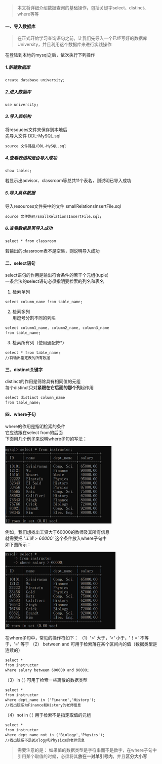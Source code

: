 > 本文将详细介绍数据查询的基础操作，包括关键字select、distinct、where等等

#### 一、导入数据库
> 在正式开始学习查询语句之前，让我们先导入一个已经写好的数据库University，并且利用这个数据库来进行实践操作  

在登陆到本地的mysql之后，依次执行下列操作
##### 1.新建数据库

```
create database university;
```

##### 2.进入数据库
```
use university;
```

##### 3.导入表结构
将resouces文件夹保存到本地后  
先导入文件 DDL-MySQL.sql
```
source 文件路径/DDL-MySQL.sql
```

##### 4.查看表结构是否导入成功
```
show tables;
```
若显示出advisor、classroom等总共11个表名，则说明已导入成功

##### 5.导入具体数据
导入resources文件夹中的文件 smallRelationsInsertFile.sql
```
source 文件路径/smallRelationsInsertFile.sql;
```
##### 6.查看数据是否导入成功
```
select * from classroom
```
若输出的classroom表不是空集，则说明导入成功  

#### 二、select语句
select语句的作用是输出符合条件的若干个元组(tuple)  
一条合法的select语句必须指明要检索的列名和表名 
1. 检索单列 
```
select column_name from table_name;
```
2. 检索多列  
用逗号分割不同的列名
```
select column1_name, column2_name, column3_name
from table_name;
```
3. 检索所有列（使用通配符*）
```
select * from table_name;
//将输出指定表的所有数据
```

#### 三、distinct关键字
distinct的作用是筛除具有相同值的元组  
每个distinct只对**紧跟在它后面的那个列**起作用
```
select distinct column_name
from table_name;
```

#### 四、where子句
where的作用是指明检索的条件  
它应该跟在select from的后面  
下面用几个例子来说明where子句的写法：  
<div>
    <img src='/images/2-1.png' height=250px>
</div>  
 
例如，我们想找出工资大于60000的教师及其所有信息  
就需要把 '*工资 > 60000*' 这个条件放入where子句中  
如下图所示：
<div>
    <img src='/images/2-2.png' height=250px>
</div>  

在where子句中，常见的操作符如下：
  （1）'>' 大于，‘<' 小于，'！=' 不等于，'=' 等于
  （2） between and 可用于检索落在某个区间内的值（数据类型是连续的）
  ```
  select * 
  from instructor
  where salary between 600000 and 90000;
  ```
  （3）in ( ) 可用于检索一些离散的数据类型
  ```
  select * 
  from instructor 
  where dept_name in ('Finance','History');
  //找出院系为Finance和History的老师信息
  ```
  （4）not in ( ) 用于检索不是指定取值的元组
  ```
  select *
  from instructor 
  where dept_name not in ('Biology','Physics');
  //找出院系不是Biology和Physics的老师信息
  ```
> 需要注意的是：
> 如果值的数据类型是字符串而不是数字，在where子句中引用某个取值的时候，必须将其**放在一对单引号内**，并且**区分大小写**   





